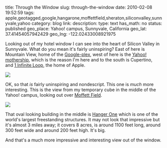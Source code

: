 title: Through the Window 
slug: through-the-window
date: 2010-02-08 19:52:59
tags: apple,geotagged,google,hangarone,moffettfield,sheraton,siliconvalley,sunnyvale,yahoo
category: blog
link: 
description: 
type: text
has_math: no
status: published
geo_place:  Yahoo! campus, Sunnyvale, California
geo_lat: 37.41454057942429
geo_lng: -122.02433008921975

Looking out of my hotel window I can see into the heart of Silicon Valley in Sunnyvale. What do you mean it's fairly uninspiring? East of here is Mountain View, home of the [Google-plex](https://www.flickr.com/photos/tom3/494999943/ "https://www.flickr.com/photos/tom3/494999943/"), west of here is the [Yahoo! mothership](https://www.flickr.com/photos/vicchi/295565600/ "https://www.flickr.com/photos/vicchi/295565600/"), which is the reason I'm here and to the south is Cupertino, and [1 Infinite Loop](https://www.flickr.com/photos/wysz/167342533/ "https://www.flickr.com/photos/wysz/167342533/"), the home of Apple.

[![](https://farm3.static.flickr.com/2708/4341646878_a4469924a4.jpg)](https://www.flickr.com/photos/vicchi/4341646878/ "https://www.flickr.com/photos/vicchi/4341646878/")

OK, so that *is* fairly uninspiring and nondescript. This one is *much* more interesting. This is the view from my temporary cube in the middle of the Yahoo! campus, looking out over [Moffett Field](https://en.wikipedia.org/wiki/Moffett_Federal_Airfield "https://en.wikipedia.org/wiki/Moffett_Federal_Airfield").

[![](https://farm3.static.flickr.com/2680/4025905894_e39ea04400.jpg)](https://www.flickr.com/photos/vicchi/4025905894/ "https://www.flickr.com/photos/vicchi/4025905894/")

That oval looking building in the middle is [Hanger One](https://en.wikipedia.org/wiki/Hangar_One_(Mountain_View,_California) "https://en.wikipedia.org/wiki/Hangar_One_(Mountain_View,_California)") which is one of the world's largest freestanding structures. It may not look that impressive but it's almost 3 miles away; it covers 8 acres, is around 1100 feet long, around 300 feet wide and around 200 feet high. It's big.

And that's a much more impressive and interesting view out of the window.  

